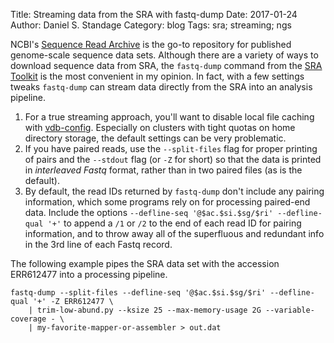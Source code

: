 Title: Streaming data from the SRA with fastq-dump
Date: 2017-01-24
Author: Daniel S. Standage
Category: blog
Tags: sra; streaming; ngs

NCBI's [Sequence Read Archive](https://www.ncbi.nlm.nih.gov/sra) is the go-to repository for published genome-scale sequence data sets.
Although there are a variety of ways to download sequence data from SRA, the `fastq-dump` command from the [SRA Toolkit](https://www.ncbi.nlm.nih.gov/Traces/sra/?view=software) is the most convenient in my opinion.
In fact, with a few settings tweaks `fastq-dump` can stream data directly from the SRA into an analysis pipeline.

1. For a true streaming approach, you'll want to disable local file caching with [vdb-config](https://github.com/ncbi/sra-tools/wiki/Toolkit-Configuration).
   Especially on clusters with tight quotas on home directory storage, the default settings can be very problematic.
2. If you have paired reads, use the `--split-files` flag for proper printing of pairs and the `--stdout` flag (or `-Z` for short) so that the data is printed in *interleaved Fastq* format, rather than in two paired files (as is the default).
3. By default, the read IDs returned by `fastq-dump` don't include any pairing information, which some programs rely on for processing paired-end data.
   Include the options `--defline-seq '@$ac.$si.$sg/$ri' --defline-qual '+'` to append a `/1` or `/2` to the end of each read ID for pairing information, and to throw away all of the superfluous and redundant info in the 3rd line of each Fastq record.

The following example pipes the SRA data set with the accession ERR612477 into a processing pipeline.

```
fastq-dump --split-files --defline-seq '@$ac.$si.$sg/$ri' --defline-qual '+' -Z ERR612477 \
    | trim-low-abund.py --ksize 25 --max-memory-usage 2G --variable-coverage - \
    | my-favorite-mapper-or-assembler > out.dat
```
